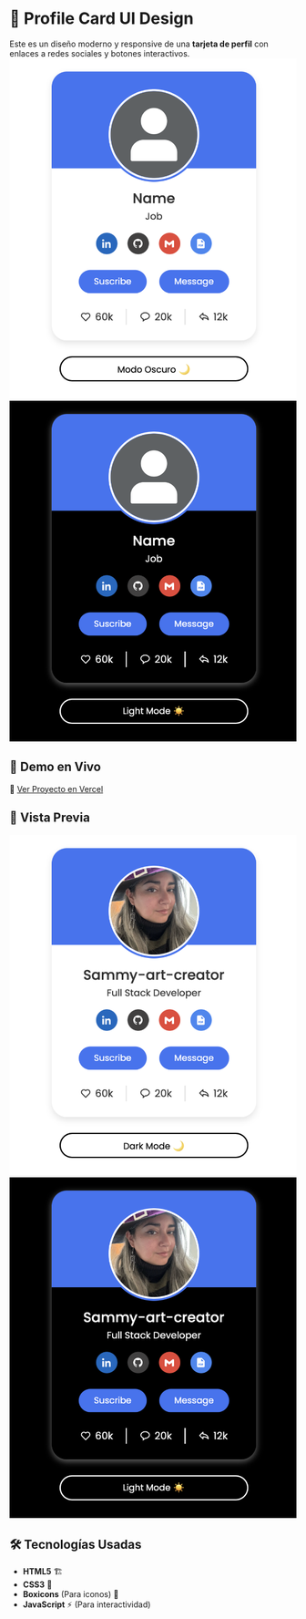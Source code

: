 # 🎨 Profile Card UI Design  

Este es un diseño moderno y responsive de una **tarjeta de perfil** con enlaces a redes sociales y botones interactivos.  
![Vista 1](image-2.png)
![Vista 2](image-3.png)

## 🚀 Demo en Vivo  
🔗 [Ver Proyecto en Vercel](https://profile-card-two-theta.vercel.app)  

## 📸 Vista Previa  
![Profile Card UI-Light mode](image.png)
![Profile Card UI-Dark mode](image-1.png)

## 🛠️ Tecnologías Usadas  
- **HTML5** 🏗️  
- **CSS3** 🎨  
- **Boxicons** (Para iconos) 🔣  
- **JavaScript** ⚡ (Para interactividad)  

